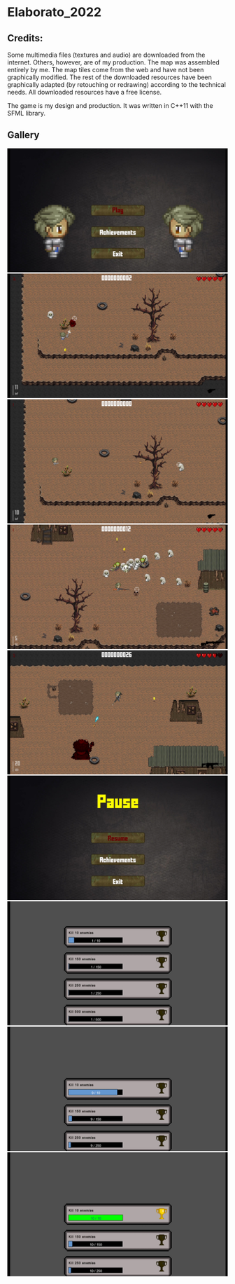 # Elaborato_2022

## Credits:
Some multimedia files (textures and audio) are downloaded from the internet. Others, however, are of my production.
The map was assembled entirely by me. The map tiles come from the web and have not been graphically modified.
The rest of the downloaded resources have been graphically adapted (by retouching or redrawing) according to the technical needs.
All downloaded resources have a free license.

The game is my design and production. It was written in C++11 with the SFML library.

## Gallery

![](/screenshots/menu.jpg)
![](/screenshots/shot_zombies.jpg)
![](/screenshots/zombie_shoot.jpg)
![](/screenshots/nuke_and_enemies.jpg)
![](/screenshots/boss_shoot.jpg)
![](/screenshots/pause_menu.jpg)
![](/screenshots/low_achieved.jpg)
![](/screenshots/high_achieved.jpg)
![](/screenshots/achieved.jpg)
